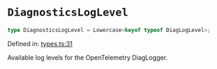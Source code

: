# `DiagnosticsLogLevel`

```ts
type DiagnosticsLogLevel = Lowercase<keyof typeof DiagLogLevel>;
```

Defined in: [types.ts:31](https://github.com/adobe/commerce-integration-starter-kit/blob/dc8e8d16862bde414fa630722c6f5b2fafb02d6d/packages/aio-sk-lib-telemetry/source/types.ts#L31)

Available log levels for the OpenTelemetry DiagLogger.
